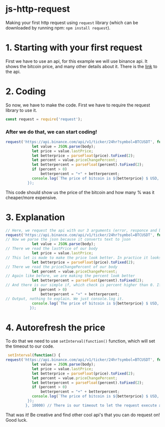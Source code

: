 # js-http-request
Making your first http request using `request` library (which can be downloaded by running npm: `npm install request`).


# 1. Starting with your first request
First we have to use an api, for this example we will use binance api. It shows the bitcoin price, and many other details about it. There is the [link](https://api.binance.com/api/v1/ticker/24hr?symbol=BTCUSDT) to the api.

# 2. Coding
So now, we have to make the code. First we have to require the request library to use it.
```js
const request = require('request');
```
### After we do that, we can start coding!
```js
request('https://api.binance.com/api/v1/ticker/24hr?symbol=BTCUSDT', function(error, responce, body) {
            let value = JSON.parse(body);
            let price = value.lastPrice;
            let betterprice = parseFloat(price).toFixed(2);
            let percent = value.priceChangePercent;
            let betterpercent = parseFloat(percent).toFixed(2);
            if (percent > 0)
                betterpercent = "+" + betterpercent;
            console.log(`The price of bitcoin is ${betterprice} $ USD, his price changed in ${betterpercent)%`);
          });
```
This code should show us the price of the bitcoin and how many % was it cheaper/more expensive.

# 3. Explanation
```js
// Here, we request the api with our 3 arguments (error, responce and body)
request('https://api.binance.com/api/v1/ticker/24hr?symbol=BTCUSDT', function(error, responce, body) {
// Now we parse the json because it converts text to json
            let value = JSON.parse(body);
// There we read the lastPrice of our body
            let price = value.lastPrice;
// This let is made to make the price look better. In practice it looks like this 5000.25 instead of 5000.25000000100002. That's why we are .toFixing() it
            let betterprice = parseFloat(price).toFixed(2);
// There we read the priceChangePercent of our body
            let percent = value.priceChangePercent;
// Again like before, we are making the percent look better
            let betterpercent = parseFloat(percent).toFixed(2);
// And there is our simple if, which check is percent higher than 0. If is then do +2% instead of 2% to make it look prettier.
            if (percent > 0)
                betterpercent = "+" + betterpercent;
// Output, nothing to explain. We just console.log it.
            console.log(`The price of bitcoin is ${betterprice} $ USD, his price changed in ${betterpercent)%`);
           });
```
# 4. Autorefresh the price
To do that we need to use `setInterval(function()` function, which will set the timeout to our code.
```js
 setInterval(function() {
request('https://api.binance.com/api/v1/ticker/24hr?symbol=BTCUSDT', function(error, responce, body) {
            let value = JSON.parse(body);
            let price = value.lastPrice;
            let betterprice = parseFloat(price).toFixed(2);
            let percent = value.priceChangePercent;
            let betterpercent = parseFloat(percent).toFixed(2);
            if (percent > 0)
                betterpercent = "+" + betterpercent;
            console.log(`The price of bitcoin is ${betterprice} $ USD, his price changed in ${betterpercent)%`);
          });
         }, 10000) // There is our timeout to let the request execute again, in milliseconds. If you want to change it for example to 5 seconds then replace it with 5000.
 ```
 
 That was it! Be creative and find other cool api's that you can do request on! Good luck.
